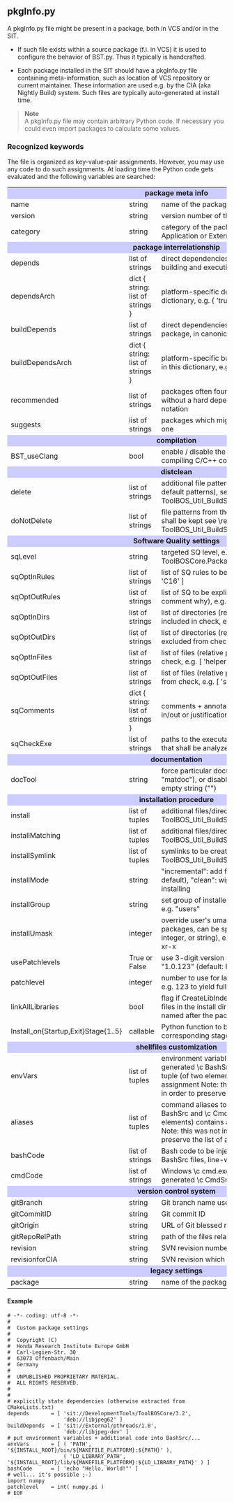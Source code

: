##  pkgInfo.py

A pkgInfo.py file might be present in a package, both in VCS and/or in the SIT.

* If such file exists within a source package (f.i. in VCS) it is used to configure the behavior of BST.py. 
  Thus it typically is handcrafted.

* Each package installed in the SIT should have a pkgInfo.py file containing meta-information, such as location of VCS repository or current maintainer. These information are used e.g. by the CIA (aka Nightly Build) system. Such files are typically auto-generated at install time.

> **Note**   
> A pkgInfo.py file may contain arbitrary Python code. 
> If necessary you could even import packages to calculate some values.

###  Recognized keywords

The file is organized as key-value-pair assignments. However, you may use any code to do such assignments.
At loading time the Python code gets evaluated and the following variables are searched:


 <table>
 <tr>
   <td style="background: #CCCCFF; text-align: center; font-weight: bold;"
       colspan="3">package meta info</td>
 </tr>
 <tr>
      <td>name</td>
      <td>string</td>
      <td>name of the package</td>
 </tr>
 <tr>
      <td>version</td>
      <td>string</td>
      <td>version number of the package</td>
 </tr>
 <tr>
      <td>category</td>
      <td>string</td>
      <td>category of the package (eg.: Development tools,
          Application or External etc.)</td>
 </tr>
 <tr>
   <td style="background: #CCCCFF; text-align: center; font-weight: bold;"
       colspan="3">package interrelationship</td>
 </tr>
 <tr>
      <td>depends</td>
      <td>list of strings</td>
      <td>direct dependencies required by this package (for both building
          and execution), in canonical package notation</td>
 </tr>
 <tr>
      <td>dependsArch</td>
      <td>dict { string: list of strings }</td>
      <td>platform-specific dependencies can be stored in this dictionary,
          e.g. { 'trusty64': [ 'deb://openjdk-7-jdk' ] }</td>
 </tr>
 <tr>
      <td>buildDepends</td>
      <td>list of strings</td>
      <td>direct dependencies required for building this package, in
          canonical package notation</td>
 </tr>
 <tr>
      <td>buildDependsArch</td>
      <td>dict { string: list of strings }</td>
      <td>platform-specific build-dependencies can be stored in this
          dictionary, e.g. { 'trusty64': [ 'deb://gcc-4.8' ] }</td>
 </tr>
 <tr>
      <td>recommended</td>
      <td>list of strings</td>
      <td>packages often found / used together with this one, without
          a hard dependency on it, in canonical package notation</td>
 </tr>
 <tr>
      <td>suggests</td>
      <td>list of strings</td>
      <td>packages which might be of interest to users of this one</td>
 </tr>

 <tr>
   <td style="background: #CCCCFF; text-align: center; font-weight: bold;"
       colspan="3">compilation</td>
 </tr>
 <tr>
      <td>BST_useClang</td>
      <td>bool</td>
      <td>enable / disable the usage of Clang/LLVM for compiling C/C++ code</td>
 </tr>

 <tr>
   <td style="background: #CCCCFF; text-align: center; font-weight: bold;"
       colspan="3">distclean</td>
 </tr>
 <tr>
      <td>delete</td>
      <td>list of strings</td>
      <td>additional file patterns to be deleted (apart from default patterns),
          see \ref ToolBOS_Util_BuildSystemTools_Cleaning</td>
 </tr>
 <tr>
      <td>doNotDelete</td>
      <td>list of strings</td>
      <td>file patterns from the default set of patterns which shall be kept
          see \ref ToolBOS_Util_BuildSystemTools_Cleaning</td>
 </tr>
 <tr>
   <td style="background: #CCCCFF; text-align: center; font-weight: bold;"
       colspan="3">Software Quality settings</td>
 </tr>
 <tr>
      <td>sqLevel</td>
      <td>string</td>
      <td>targeted SQ level, e.g. 'advanced',
          see \ref ToolBOSCore.Packages.QualityChecker.sqLevelNames </td>
 </tr>
 <tr>
      <td>sqOptInRules</td>
      <td>list of strings</td>
      <td>list of SQ rules to be explicitly enabled,
          e.g. [ 'C15', 'C16' ]</td>
 </tr>
 <tr>
      <td>sqOptOutRules</td>
      <td>list of strings</td>
      <td>list of SQ to be explicitly disabled (please leave comment why),
          e.g. [ 'C04', 'C05' ]</td>
 </tr>
 <tr>
      <td>sqOptInDirs</td>
      <td>list of strings</td>
      <td>list of directories (relative paths) to be explicitly included
          in check, e.g. [ 'src' ]</td>
 </tr>
 <tr>
      <td>sqOptOutDirs</td>
      <td>list of strings</td>
      <td>list of directories (relative paths) to be explicitly excluded
          from check, e.g. [ 'external', '3rdParty' ]</td>
 </tr>
 <tr>
      <td>sqOptInFiles</td>
      <td>list of strings</td>
      <td>list of files (relative paths) to be explicitly included
          in check, e.g. [ 'helper.cpp' ]</td>
 </tr>
 <tr>
      <td>sqOptOutFiles</td>
      <td>list of strings</td>
      <td>list of files (relative paths) to be explicitly excluded
          from check, e.g. [ 'src/autoGeneratedWrapper.cpp' ]</td>
 </tr>
 <tr>
      <td>sqComments</td>
      <td>dict { string: list of strings }</td>
      <td>comments + annotations to SQ rules, e.g. why opt-in/out or
          justification why a rule cannot be fulfilled</td>
 </tr>
 <tr>
      <td>sqCheckExe</td>
      <td>list of strings</td>
      <td>paths to the executables, including arguments (if any), that
          shall be analyzed by the valgrind check routine</td>
 </tr>
 <tr>
   <td style="background: #CCCCFF; text-align: center; font-weight: bold;"
       colspan="3">documentation</td>
 </tr>
 <tr>
      <td>docTool</td>
      <td>string</td>
      <td>force particular documentation tool ("doxygen", "matdoc"), or
          disable documentation creation using an empty string ("")</td>
 </tr>
 <tr>
   <td style="background: #CCCCFF; text-align: center; font-weight: bold;"
       colspan="3">installation procedure</td>
 </tr>
 <tr>
      <td>install</td>
      <td>list of tuples</td>
      <td>additional files/directories to install,
          see \ref ToolBOS_Util_BuildSystemTools_Installation </td>
 </tr>
 <tr>
      <td>installMatching</td>
      <td>list of tuples</td>
      <td>additional files/directories to install,
          see \ref ToolBOS_Util_BuildSystemTools_Installation </td>
 </tr>
 <tr>
      <td>installSymlink</td>
      <td>list of tuples</td>
      <td>symlinks to be created at install time,
          see \ref ToolBOS_Util_BuildSystemTools_Installation </td>
 </tr>
 <tr>
      <td>installMode</td>
      <td>string</td>
      <td>"incremental": add files to previous installation (= default),
          "clean": wipe previous installation before installing</td>
 </tr>
 <tr>
      <td>installGroup</td>
      <td>string</td>
      <td>set group of installed files to specified group name, e.g.
          "users"</td>
 </tr>
 <tr>
      <td>installUmask</td>
      <td>integer</td>
      <td>override user's umask-setting when installing packages, can be
          specified as decimal integer, octal integer, or string), e.g.:
          "0022" for permissions rwxr-xr-x</td>
 </tr>
 <tr>
      <td>usePatchlevels</td>
      <td>True or False</td>
      <td>use 3-digit version scheme for installation, e.g. "1.0.123"
          (default: False)</td>
 </tr>
 <tr>
      <td>patchlevel</td>
      <td>integer</td>
      <td>number to use for last field in 3-digit version scheme,
          e.g. 123 to yield full version string "1.0.123"</td>
 </tr>
 <tr>
      <td>linkAllLibraries</td>
      <td>bool</td>
      <td>flag if CreateLibIndex for RTBOS shall consider all.so files
          in the install directory, or only the main one named after the
          package</td>
 </tr>
 <tr>
      <td>Install_on{Startup,Exit}Stage{1..5}</td>
      <td>callable</td>
      <td>Python function to be executed at startup/exit of the
          corresponding stage 1..5</td>
 </tr>
 <tr>
   <td style="background: #CCCCFF; text-align: center; font-weight: bold;"
       colspan="3">shellfiles customization</td>
 </tr>
 <tr>
      <td>envVars</td>
      <td>list of tuples</td>
      <td>environment variable assignments to put into auto-generated
          \c BashSrc and \c CmdSrc.bat files
          each tuple (of two elements) contains a varName-value assignment
          Note: this was not implemented as \c dict in order to preserve
          the list of appearance in the file</td>
 </tr>
 <tr>
      <td>aliases</td>
      <td>list of tuples</td>
      <td>command aliases to put into auto-generated
          \c BashSrc and \c CmdSrc.bat files
          each tuple (of two elements) contains an alias-command assignment
          Note: this was not implemented as \c dict in order to preserve
          the list of appearance in the file</td>
 </tr>
 <tr>
      <td>bashCode</td>
      <td>list of strings</td>
      <td>Bash code to be injected into auto-generated \c BashSrc files,
          line-wise</td>
 </tr>
 <tr>
      <td>cmdCode</td>
      <td>list of strings</td>
      <td>Windows \c cmd.exe code to be injected into auto-generated
          \c CmdSrc.bat files, line-wise</td>
 </tr>
 <tr>
   <td style="background: #CCCCFF; text-align: center; font-weight: bold;"
       colspan="3">version control system</td>
 </tr>
 <tr>
      <td>gitBranch</td>
      <td>string</td>
      <td>Git branch name used for installation</td>
 </tr>
 <tr>
      <td>gitCommitID</td>
      <td>string</td>
      <td>Git commit ID</td>
 </tr>
 <tr>
      <td>gitOrigin</td>
      <td>string</td>
      <td>URL of Git blessed repository</td>
 </tr>
 <tr>
      <td>gitRepoRelPath</td>
      <td>string</td>
      <td>path of the files relative within the Git repository root</td>
 </tr>
 <tr>
      <td>revision</td>
      <td>string</td>
      <td>SVN revision number</td>
 </tr>
 <tr>
      <td>revisionforCIA</td>
      <td>string</td>
      <td>SVN revision which shall be build by CIA</td>
 </tr>
 <tr>
   <td style="background: #CCCCFF; text-align: center; font-weight: bold;"
       colspan="3">legacy settings</td>
 </tr>
 <tr>
      <td>package</td>
      <td>string</td>
      <td>name of the package (replaced by "name")</td>
 </tr>
 </table>


#### Example

    # -*- coding: utf-8 -*-
    #
    #  Custom package settings
    #
    #  Copyright (C)
    #  Honda Research Institute Europe GmbH
    #  Carl-Legien-Str. 30
    #  63073 Offenbach/Main
    #  Germany
    #
    #  UNPUBLISHED PROPRIETARY MATERIAL.
    #  ALL RIGHTS RESERVED.
    #
    #
    # explicitly state dependencies (otherwise extracted from CMakeLists.txt)
    depends       = [ 'sit://DevelopmentTools/ToolBOSCore/3.2',
                      'deb://libjpeg62' ]
    buildDepends  = [ 'sit://External/pthreads/1.0',
                      'deb://libjpeg-dev' ]
    # put environment variables + additional code into BashSrc/...
    envVars       = [ ( 'PATH', '${INSTALL_ROOT}/bin/${MAKEFILE_PLATFORM}:${PATH}' ),
                      ( 'LD_LIBRARY_PATH', '${INSTALL_ROOT}/lib/${MAKEFILE_PLATFORM}:${LD_LIBRARY_PATH}' ) ]
    bashCode      = [ 'echo "Hello, World!"' ]
    # well... it's possible ;-)
    import numpy
    patchlevel    = int( numpy.pi )
    # EOF
    
